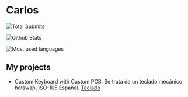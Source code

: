 # Carlos
![Total Submits](http://github-readme-streak-stats.herokuapp.com?user=Electroner&theme=tokyonight_duo&hide_border=true&date_format=j%20M%5B%20Y%5D)

![Github Stats](https://github-readme-stats.vercel.app/api?username=Electroner&show_icons=true&theme=tokyonight)

![Most used languages](https://github-readme-stats.vercel.app/api/top-langs/?username=Electroner&layout=compact&theme=tokyonight)

## My projects
- Custom Keyboard with Custom PCB. Se trata de un teclado mecánico hotswap, ISO-105 Español. [Teclado](https://github.com/Electroner/Teclado)

